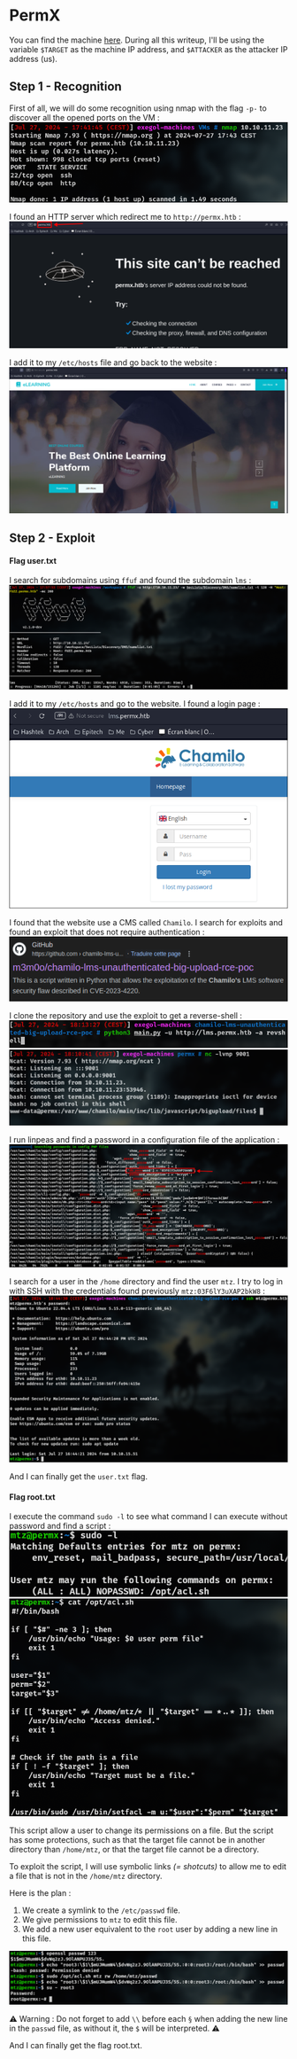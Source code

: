# PermX
You can find the machine [here](https://app.hackthebox.com/machines/PermX).
During all this writeup, I'll be using the variable `$TARGET` as the machine IP address, and `$ATTACKER` as the attacker IP address (us).

## Step 1 - Recognition

First of all, we will do some recognition using nmap with the flag `-p-` to discover all the opened ports on the VM :
![Untitled](assets/screenshot_1.png)

I found an HTTP server which redirect me to `http://permx.htb` :
![Untitled](assets/screenshot_2.png)

I add it to my `/etc/hosts` file and go back to the website :
![Untitled](assets/screenshot_3.png)

## Step 2  - Exploit

#### Flag user.txt
I search for subdomains using `ffuf` and found the subdomain `lms` :
![Untitled](assets/screenshot_4.png)

I add it to my `/etc/hosts` and go to the website. I found a login page :
![Untitled](assets/screenshot_5.png)

I found that the website use a CMS called `Chamilo`. I search for exploits and found an exploit that does not require authentication :
![Untitled](assets/screenshot_6.png)

I clone the repository and use the exploit to get a reverse-shell :
![Untitled](assets/screenshot_7.png)
![Untitled](assets/screenshot_8.png)

I run linpeas and find a password in a configuration file of the application :
![Untitled](assets/screenshot_9.png)

I search for a user in the `/home` directory and find the user `mtz`. I try to log in with SSH with the credentials found previously `mtz:03F6lY3uXAP2bkW8` :
![Untitled](assets/screenshot_10.png)

And I can finally get the `user.txt` flag.
#### Flag root.txt
I execute the command `sudo -l` to see what command I can execute without password and find a script :
![Untitled](assets/screenshot_11.png)
![Untitled](assets/screenshot_12.png)

This script allow a user to change its permissions on a file. But the script has some protections, such as that the target file cannot be in another directory than `/home/mtz`, or that the target file cannot be a directory.

To exploit the script, I will use symbolic links *(= shotcuts)* to allow me to edit a file that is not in the `/home/mtz` directory.

Here is the plan :

1. We create a symlink to the `/etc/passwd` file.
2. We give permissions to `mtz` to edit this file.
3. We add a new user equivalent to the `root` user by adding a new line in this file.

![Untitled](assets/screenshot_13.png)

⚠️ Warning : Do not forget to add  `\\` before each `§` when adding the new line in the `passwd` file, as without it, the `$` will be interpreted. ⚠️

And I can finally get the flag root.txt.